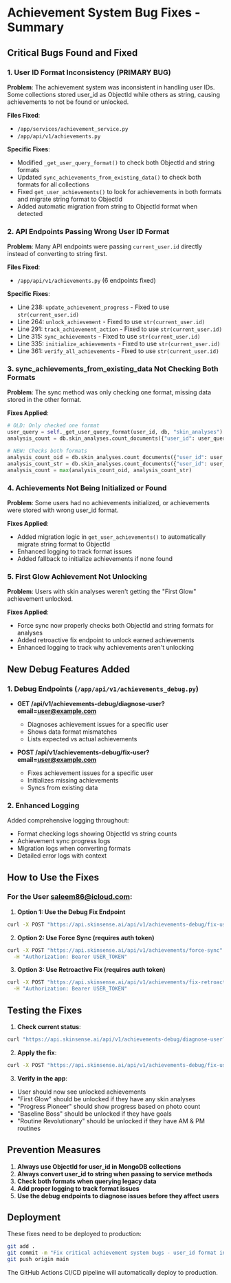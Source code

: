 # Achievement System Bug Fixes - Summary

## Critical Bugs Found and Fixed

### 1. **User ID Format Inconsistency (PRIMARY BUG)**
**Problem**: The achievement system was inconsistent in handling user IDs. Some collections stored user_id as ObjectId while others as string, causing achievements to not be found or unlocked.

**Files Fixed**:
- `/app/services/achievement_service.py`
- `/app/api/v1/achievements.py`

**Specific Fixes**:
- Modified `_get_user_query_format()` to check both ObjectId and string formats
- Updated `sync_achievements_from_existing_data()` to check both formats for all collections
- Fixed `get_user_achievements()` to look for achievements in both formats and migrate string format to ObjectId
- Added automatic migration from string to ObjectId format when detected

### 2. **API Endpoints Passing Wrong User ID Format**
**Problem**: Many API endpoints were passing `current_user.id` directly instead of converting to string first.

**Files Fixed**:
- `/app/api/v1/achievements.py` (6 endpoints fixed)

**Specific Fixes**:
- Line 238: `update_achievement_progress` - Fixed to use `str(current_user.id)`
- Line 264: `unlock_achievement` - Fixed to use `str(current_user.id)`
- Line 291: `track_achievement_action` - Fixed to use `str(current_user.id)`
- Line 315: `sync_achievements` - Fixed to use `str(current_user.id)`
- Line 335: `initialize_achievements` - Fixed to use `str(current_user.id)`
- Line 361: `verify_all_achievements` - Fixed to use `str(current_user.id)`

### 3. **sync_achievements_from_existing_data Not Checking Both Formats**
**Problem**: The sync method was only checking one format, missing data stored in the other format.

**Fixes Applied**:
```python
# OLD: Only checked one format
user_query = self._get_user_query_format(user_id, db, "skin_analyses")
analysis_count = db.skin_analyses.count_documents({"user_id": user_query})

# NEW: Checks both formats
analysis_count_oid = db.skin_analyses.count_documents({"user_id": user_obj_id})
analysis_count_str = db.skin_analyses.count_documents({"user_id": user_id})
analysis_count = max(analysis_count_oid, analysis_count_str)
```

### 4. **Achievements Not Being Initialized or Found**
**Problem**: Some users had no achievements initialized, or achievements were stored with wrong user_id format.

**Fixes Applied**:
- Added migration logic in `get_user_achievements()` to automatically migrate string format to ObjectId
- Enhanced logging to track format issues
- Added fallback to initialize achievements if none found

### 5. **First Glow Achievement Not Unlocking**
**Problem**: Users with skin analyses weren't getting the "First Glow" achievement unlocked.

**Fixes Applied**:
- Force sync now properly checks both ObjectId and string formats for analyses
- Added retroactive fix endpoint to unlock earned achievements
- Enhanced logging to track why achievements aren't unlocking

## New Debug Features Added

### 1. Debug Endpoints (`/app/api/v1/achievements_debug.py`)
- **GET /api/v1/achievements-debug/diagnose-user?email=user@example.com**
  - Diagnoses achievement issues for a specific user
  - Shows data format mismatches
  - Lists expected vs actual achievements
  
- **POST /api/v1/achievements-debug/fix-user?email=user@example.com**
  - Fixes achievement issues for a specific user
  - Initializes missing achievements
  - Syncs from existing data

### 2. Enhanced Logging
Added comprehensive logging throughout:
- Format checking logs showing ObjectId vs string counts
- Achievement sync progress logs
- Migration logs when converting formats
- Detailed error logs with context

## How to Use the Fixes

### For the User saleem86@icloud.com:

1. **Option 1: Use the Debug Fix Endpoint**
```bash
curl -X POST "https://api.skinsense.ai/api/v1/achievements-debug/fix-user?email=saleem86@icloud.com"
```

2. **Option 2: Use Force Sync (requires auth token)**
```bash
curl -X POST "https://api.skinsense.ai/api/v1/achievements/force-sync" \
  -H "Authorization: Bearer USER_TOKEN"
```

3. **Option 3: Use Retroactive Fix (requires auth token)**
```bash
curl -X POST "https://api.skinsense.ai/api/v1/achievements/fix-retroactive" \
  -H "Authorization: Bearer USER_TOKEN"
```

## Testing the Fixes

1. **Check current status**:
```bash
curl "https://api.skinsense.ai/api/v1/achievements-debug/diagnose-user?email=saleem86@icloud.com"
```

2. **Apply the fix**:
```bash
curl -X POST "https://api.skinsense.ai/api/v1/achievements-debug/fix-user?email=saleem86@icloud.com"
```

3. **Verify in the app**:
- User should now see unlocked achievements
- "First Glow" should be unlocked if they have any skin analyses
- "Progress Pioneer" should show progress based on photo count
- "Baseline Boss" should be unlocked if they have goals
- "Routine Revolutionary" should be unlocked if they have AM & PM routines

## Prevention Measures

1. **Always use ObjectId for user_id in MongoDB collections**
2. **Always convert user_id to string when passing to service methods**
3. **Check both formats when querying legacy data**
4. **Add proper logging to track format issues**
5. **Use the debug endpoints to diagnose issues before they affect users**

## Deployment

These fixes need to be deployed to production:
```bash
git add .
git commit -m "Fix critical achievement system bugs - user_id format inconsistencies"
git push origin main
```

The GitHub Actions CI/CD pipeline will automatically deploy to production.